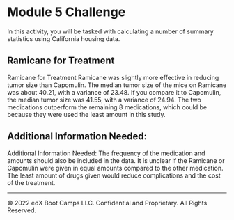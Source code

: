 # Module 5 Challenge

In this activity, you will be tasked with calculating a number of summary statistics using California housing data.

## Ramicane for Treatment

Ramicane for Treatment
Ramicane was slightly more effective in reducing tumor size than Capomulin. The median tumor size of the mice on Ramicane was about 40.21, with a variance of 23.48. If you compare it to Capomulin, the median tumor size was 41.55, with a variance of 24.94. The two medications outperform the remaining 8 medications, which could be because they were used the least amount in this study. 

## Additional Information Needed:
Additional Information Needed:
The frequency of the medication and amounts should also be included in the data. It is unclear if the Ramicane or Capomulin were given in equal amounts compared to the other medication. The least amount of drugs given would reduce complications and the cost of the treatment. 

- - -

© 2022 edX Boot Camps LLC. Confidential and Proprietary. All Rights Reserved.

